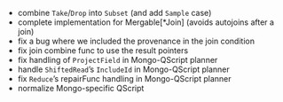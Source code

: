 - combine `Take`/`Drop` into `Subset` (and add `Sample` case)
- complete implementation for Mergable[*Join] (avoids autojoins after a join)
- fix a bug where we included the provenance in the join condition
- fix join combine func to use the result pointers
- fix handling of `ProjectField` in Mongo-QScript planner
- handle `ShiftedRead`’s `IncludeId` in Mongo-QScript planner
- fix `Reduce`’s repairFunc handling in Mongo-QScript planner
- normalize Mongo-specific QScript
